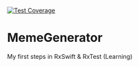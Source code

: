 [![Test Coverage](https://api.codeclimate.com/v1/badges/4d225c61414912c95352/test_coverage)](https://codeclimate.com/github/Morbix/MemeGenerator/test_coverage)

# MemeGenerator
My first steps in RxSwift &amp; RxTest (Learning) 


